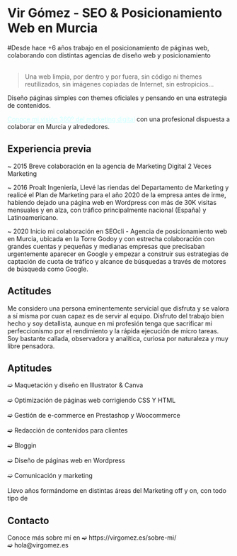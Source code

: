 <div>
<h1> Vir Gómez - SEO & Posicionamiento Web en Murcia</h1>
#Desde hace +6 años trabajo en el posicionamiento de páginas web, colaborando con distintas agencias de diseño web y posicionamiento
<br><br>
<blockquote>Una web limpia, por dentro y por fuera, sin código ni themes reutilizados, sin imágenes copiadas de Internet, sin estropicios…</blockquote>

<p>Diseño páginas simples con themes oficiales y pensando en una estrategia de contenidos.</p>
<a style="color: #ccffff;" title="➫ Te ayudo a crear landigns y páginas como plataformas de atracción en las que se mueve tu potencial cliente para generar clics por búsquedas concretas en busca de generar resultados ya sean de branding, rentabilidad, conversión o fidelización." href="https://virgomez.es/marketing-digital/">Conoce mi visión 360º del marketing digital</a> con una profesional dispuesta a colaborar en Murcia y alrededores.

<h2>Experiencia previa</h2>

<p>~ 2015 Breve colaboración en la agencia de Marketing Digital 2 Veces Marketing</p>

<p>~ 2016 Proalt Ingeniería, Llevé las riendas del Departamento de Marketing y realicé el Plan de Marketing para el año 2020 de la empresa antes de irme, habiendo dejado una página web en Wordpress con más de 30K visitas mensuales y en alza, con tráfico principalmente nacional (España) y Latinoamericano.</p>

<p>~ 2020 Inicio mi colaboración en SEOcli - Agencia de posicionamiento web en Murcia, ubicada en la Torre Godoy y con estrecha colaboración con grandes cuentas y pequeñas y medianas empresas que precisaban urgentemente aparecer en Google y empezar a construir sus estrategias de captación de cuota de tráfico y alcance de búsquedas a través de motores de búsqueda como Google.</p>

<h2>Actitudes</h2>
Me considero una persona eminentemente servicial que disfruta y se valora a sí misma por cuan capaz es de servir al equipo. 
Disfruto del trabajo bien hecho y soy detallista, aunque en mi profesión tenga que sacrificar mi perfeccionismo por el rendimiento y la rápida ejecución de micro tareas.
Soy bastante callada, observadora y analítica, curiosa por naturaleza y muy libre pensadora. 

<h2>Aptitudes</h2>
➫ Maquetación y diseño en Illustrator & Canva<br><br>
➫ Optimización de páginas web corrigiendo CSS Y HTML<br><br>
➫ Gestión de e-commerce en Prestashop y Woocommerce<br><br>
➫ Redacción de contenidos para clientes<br><br>
➫ Bloggin<br><br>
➫ Diseño de páginas web en Wordpress<br><br>
➫ Comunicación y marketing<br><br>
Llevo años formándome en distintas áreas del Marketing off y on, con todo tipo de 

<h2>Contacto</h2>
Conoce más sobre mí en ➫ https://virgomez.es/sobre-mi/
<br>➫ hola@virgomez.es
<br><br>
<href="https://virgomez.es/marketing-digital/" src="https://virgomez.es/wp-content/uploads/2019/08/cropped-Sin-título-1-1.png" 
   height="100" width="100"
   alt="Virginia Gómez" title="Virginia Gómez - Especialista en Marketing Online & SEO">
</div>


